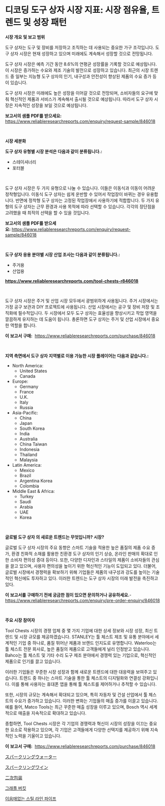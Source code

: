 <p><h1>디코딩 도구 상자 시장 지표: 시장 점유율, 트렌드 및 성장 패턴</h1></p><p><strong>시장 개요 및 보고 범위</strong></p>
<p><p>도구 상자는 도구 및 장비를 저장하고 조직하는 데 사용되는 중요한 가구 조각입니다. 도구 상자 시장은 현재 성장하고 있으며 미래에도 계속해서 성장할 것으로 전망됩니다. </p><p>도구 상자 시장은 예측 기간 동안 8.6%의 연평균 성장률을 기록할 것으로 예상됩니다. 이 시장은 증가하는 수요와 제조 기술의 발전으로 성장하고 있습니다. 최근의 시장 트렌드 중 일부는 지능형 도구 상자의 인기, 내구성과 안전성이 향상된 제품의 수요 증가 등이 있습니다.</p><p>도구 상자 시장은 미래에도 높은 성장을 이어갈 것으로 전망되며, 소비자들의 요구에 맞춰 혁신적인 제품과 서비스가 계속해서 출시될 것으로 예상됩니다. 따라서 도구 상자 시장은 지속적인 성장을 보일 것으로 예상됩니다.</p></p>
<p><strong>보고서의 샘플 PDF를 받으세요:</strong> <a href="https://www.reliableresearchreports.com/enquiry/request-sample/846018">https://www.reliableresearchreports.com/enquiry/request-sample/846018</a></p>
<p>&nbsp;</p>
<p><strong>시장 세분화</strong></p>
<p><strong>도구 상자 유형별 시장 분석은 다음과 같이 분류됩니다.:</strong></p>
<p><ul><li>스테이셔너리</li><li>포터블</li></ul></p>
<p>&nbsp;</p>
<p><p>도구 상자 시장은 두 가지 유형으로 나눌 수 있습니다. 이들은 이동식과 이동이 어려운 정착형입니다. 이동식 도구 상자는 쉽게 운반할 수 있어서 작업장이 바뀌는 경우 유용합니다. 반면에 정착형 도구 상자는 고정된 작업장에서 사용하기에 적합합니다. 두 가지 유형의 도구 상자는 근무 환경과 사용 목적에 따라 선택할 수 있습니다. 각각의 장단점을 고려했을 때 최적의 선택을 할 수 있을 것입니다.</p></p>
<p><strong>보고서의 샘플 PDF를 받으세요:</strong>&nbsp;<a href="https://www.reliableresearchreports.com/enquiry/request-sample/846018">https://www.reliableresearchreports.com/enquiry/request-sample/846018</a></p>
<p>&nbsp;</p>
<p><strong> 도구 상자 응용 분야별 시장 산업 조사는 다음과 같이 분류됩니다.:</strong></p>
<p><ul><li>주거용</li><li>산업용</li></ul></p>
<p><strong><a href="https://www.reliableresearchreports.com/tool-chests-r846018">https://www.reliableresearchreports.com/tool-chests-r846018</a></strong></p>
<p>&nbsp;</p>
<p><p>도구 상자 시장은 주거 및 산업 시장 모두에서 광범위하게 사용됩니다. 주거 시장에서는 가정 공구 보관과 DIY 프로젝트에 사용됩니다. 산업 시장에서는 공구 및 장비 저장 및 조직화에 필수적입니다. 두 시장에서 모두 도구 상자는 효율성을 향상시키고 작업 영역을 깔끔하게 유지하는 데 도움이 됩니다. 총론하면 도구 상자는 주거 및 산업 시장에서 중요한 역할을 합니다.</p></p>
<p><strong>이 보고서 구매:</strong>&nbsp; <a href="https://www.reliableresearchreports.com/purchase/846018">https://www.reliableresearchreports.com/purchase/846018</a></p>
<p>&nbsp;</p>
<p><strong>지역 측면에서 도구 상자 지역별로 이용 가능한 시장 플레이어는 다음과 같습니다.:</strong></p>
<p><ul>
    <li>
        North America:
        <ul>
            <li>United States</li>
            <li>Canada</li>
        </ul>
    </li>
    <li>
        Europe:
        <ul>
            <li>Germany</li>
            <li>France</li>
            <li>U.K.</li>
            <li>Italy</li>
            <li>Russia</li>
        </ul>
    </li>
    <li>
        Asia-Pacific:
        <ul>
            <li>China</li>
            <li>Japan</li>
            <li>South Korea</li>
            <li>India</li>
            <li>Australia</li>
            <li>China Taiwan</li>
            <li>Indonesia</li>
            <li>Thailand</li>
            <li>Malaysia</li>
        </ul>
    </li>
    <li>
        Latin America:
        <ul>
            <li>Mexico</li>
            <li>Brazil</li>
            <li>Argentina Korea</li>
            <li>Colombia</li>
        </ul>
    </li>
    <li>
        Middle East & Africa:
        <ul>
            <li>Turkey</li>
            <li>Saudi</li>
            <li>Arabia</li>
            <li>UAE</li>
            <li>Korea</li>
        </ul>
    </li>
    </ul></p>
<p>&nbsp;</p>
<p><strong>글로벌 도구 상자 의 새로운 트렌드는 무엇입니까? 시장?</strong></p>
<p><p>글로벌 도구 상자 시장의 주요 동향은 스마트 기술을 적용한 높은 품질의 제품 수요 증가, 환경 친화적 소재를 활용한 친환경 도구 상자의 인기 상승, 온라인 판매의 확대로 인한 소비자 편의성 증대 등이다. 또한, 다양한 디자인과 스타일의 제품이 소비자들의 관심을 끌고 있으며, 사용자 편의성을 높이기 위한 혁신적인 기능이 도입되고 있다. 더불어, 글로벌 시장에서 경쟁력을 확보하기 위해 기업들은 제품의 내구성과 강도를 높이는 기술적인 혁신에도 투자하고 있다. 이러한 트렌드는 도구 상자 시장의 미래 발전을 촉진하고 있다.</p></p>
<p><strong>이 보고서를 구매하기 전에 궁금한 점이 있으면 문의하거나 공유하세요.</strong>- <a href="https://www.reliableresearchreports.com/enquiry/pre-order-enquiry/846018">https://www.reliableresearchreports.com/enquiry/pre-order-enquiry/846018</a></p>
<p>&nbsp;</p>
<p><strong>주요 시장 참여자</strong></p>
<p><p>Tool Chests 시장의 경쟁 업체 중 몇 가지 기업에 대한 상세 정보와 시장 성장, 최신 트렌드 및 시장 규모를 제공하겠습니다. STANLEY는 툴 체스트 제조 및 유통 분야에서 세계적인 기업 중 하나로, 품질 뛰어난 제품과 브랜드 인지도로 유명합니다. Waterloo는 툴 체스트 전문 회사로, 높은 품질의 제품으로 고객들에게 널리 인정받고 있습니다. Bahco는 툴 체스트 및 기타 수리 도구 제조 분야에서 경쟁력 있는 기업으로, 혁신적인 제품으로 인기를 끌고 있습니다.</p><p>이러한 기업들은 꾸준한 시장 성장과 함께 새로운 트렌드에 대한 대응력을 보여주고 있습니다. 트렌드 중 하나는 스마트 기술을 통한 툴 체스트의 디지털화와 연결성 강화입니다. 이를 통해 사용자는 휴대폰 앱을 통해 툴 체스트를 제어하거나 추적할 수 있습니다.</p><p>또한, 시장의 규모는 계속해서 확대되고 있으며, 특히 자동차 및 건설 산업에서 툴 체스트의 수요가 증가하고 있습니다. 이러한 변화는 기업들의 매출 증가를 이끌고 있습니다. 예를 들어, Matco Tools는 최근 꾸준한 매출 성장을 이루고 있으며, Bosch 역시 세계적으로 매출을 지속적으로 확대하고 있습니다.</p><p>종합하면, Tool Chests 시장은 각 기업의 경쟁력과 혁신이 시장의 성장을 이끄는 중요한 요소로 작용하고 있으며, 각 기업은 고객들에게 다양한 선택지를 제공하기 위해 지속적인 노력을 기울이고 있습니다.</p></p>
<p><strong>이 보고서 구매:</strong>&nbsp;&nbsp;<a href="https://www.reliableresearchreports.com/purchase/846018">https://www.reliableresearchreports.com/purchase/846018</a></p>
<p><p><a href="https://github.com/zoetazuur/Market-Research-Report-List-1/blob/main/176878848201.md">スパークリングウォーター</a></p><p><a href="https://github.com/VinceMarvin1/Market-Research-Report-List-1/blob/main/119742248202.md">スパークリングワイン</a></p><p><a href="https://medium.com/@jacksonwiza1924/%E3%82%BB%E3%82%AB%E3%83%B3%E3%83%80%E3%83%AA%E3%83%BC%E3%83%91%E3%83%83%E3%82%B1%E3%83%BC%E3%82%B8%E3%83%B3%E3%82%B0%E5%B8%82%E5%A0%B4%E3%81%AE%E5%B1%95%E6%9C%9B-%E7%94%A3%E6%A5%AD%E6%A6%82%E8%A6%81%E3%81%A8%E4%BA%88%E6%B8%AC-2024%E5%B9%B4%E3%81%8B%E3%82%892031%E5%B9%B4-e02a02ab9517">二次包装</a></p><p><a href="https://medium.com/@emmettsaynford43546/%EA%B7%B8%EB%9E%A9-%EB%B2%84%ED%82%B7-%EC%8B%9C%EC%9E%A5-%EA%B2%BD%EC%9F%81-%EB%B6%84%EC%84%9D-%EC%8B%9C%EC%9E%A5-%EB%8F%99%ED%96%A5-%EB%B0%8F-2031%EB%85%84%EA%B9%8C%EC%A7%80%EC%9D%98-%EC%98%88%EC%B8%A1-6c0caaed79e1">그래플 버킷</a></p><p><a href="https://medium.com/@cierrahayes645/%EB%AC%B4%EC%83%89%EA%B0%95-%ED%8C%8C%EC%9D%B4%ED%94%84-%EC%8B%9C%EC%9E%A5%EC%9D%80-%EC%8B%9C%EC%9E%A5-%EC%A0%90%EC%9C%A0%EC%9C%A8-%ED%81%AC%EA%B8%B0-%EB%B0%8F-2031%EB%85%84%EA%B9%8C%EC%A7%80%EC%9D%98-%EC%98%88%EC%83%81-%EC%88%98%EC%9D%B5%EC%97%90-%EC%B4%88%EC%A0%90%EC%9D%84-%EB%A7%9E%EC%B6%A5%EB%8B%88%EB%8B%A4-62ed2ca39f8f">이음매없는 스틸 라인 파이프</a></p></p>